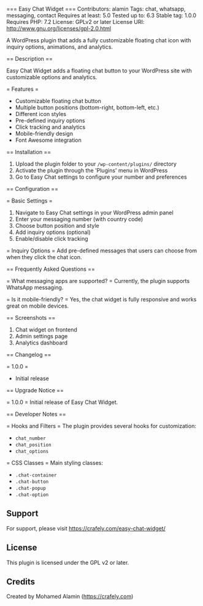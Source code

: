 === Easy Chat Widget ===
Contributors: alamin
Tags: chat, whatsapp, messaging, contact
Requires at least: 5.0
Tested up to: 6.3
Stable tag: 1.0.0
Requires PHP: 7.2
License: GPLv2 or later
License URI: http://www.gnu.org/licenses/gpl-2.0.html

A WordPress plugin that adds a fully customizable floating chat icon with inquiry options, animations, and analytics.

== Description ==

Easy Chat Widget adds a floating chat button to your WordPress site with customizable options and analytics.

= Features =

- Customizable floating chat button
- Multiple button positions (bottom-right, bottom-left, etc.)
- Different icon styles
- Pre-defined inquiry options
- Click tracking and analytics
- Mobile-friendly design
- Font Awesome integration

== Installation ==

1. Upload the plugin folder to your `/wp-content/plugins/` directory
2. Activate the plugin through the 'Plugins' menu in WordPress
3. Go to Easy Chat settings to configure your number and preferences

== Configuration ==

= Basic Settings =
1. Navigate to Easy Chat settings in your WordPress admin panel
2. Enter your messaging number (with country code)
3. Choose button position and style
4. Add inquiry options (optional)
5. Enable/disable click tracking

= Inquiry Options =
Add pre-defined messages that users can choose from when they click the chat icon.

== Frequently Asked Questions ==

= What messaging apps are supported? =
Currently, the plugin supports WhatsApp messaging.

= Is it mobile-friendly? =
Yes, the chat widget is fully responsive and works great on mobile devices.

== Screenshots ==

1. Chat widget on frontend
2. Admin settings page
3. Analytics dashboard

== Changelog ==

= 1.0.0 =
* Initial release

== Upgrade Notice ==

= 1.0.0 =
Initial release of Easy Chat Widget.

== Developer Notes ==

= Hooks and Filters =
The plugin provides several hooks for customization:
- `chat_number`
- `chat_position`
- `chat_options`

= CSS Classes =
Main styling classes:
- `.chat-container`
- `.chat-button`
- `.chat-popup`
- `.chat-option`

## Support

For support, please visit https://crafely.com/easy-chat-widget/

## License

This plugin is licensed under the GPL v2 or later.

## Credits

Created by Mohamed Alamin (https://crafely.com)
